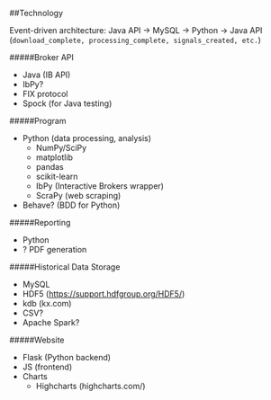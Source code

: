 ##Technology

Event-driven architecture:
    Java API -> MySQL -> Python -> Java API
    (```download_complete, processing_complete, signals_created, etc.```)

#####Broker API

* Java (IB API)
* IbPy?
* FIX protocol
* Spock (for Java testing)

#####Program

* Python (data processing, analysis)
    - NumPy/SciPy
    - matplotlib
    - pandas
    - scikit-learn
    - IbPy (Interactive Brokers wrapper)
    - ScraPy (web scraping)
* Behave? (BDD for Python)

#####Reporting

* Python
* ? PDF generation

#####Historical Data Storage

* MySQL
* HDF5 (https://support.hdfgroup.org/HDF5/)
* kdb (kx.com)
* CSV?
* Apache Spark?

#####Website

* Flask (Python backend)
* JS (frontend)
* Charts
    * Highcharts (highcharts.com/)
